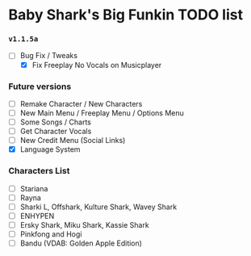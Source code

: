 # Baby Shark's Big Funkin TODO list

### `v1.1.5a`
- [ ] Bug Fix / Tweaks
    - [x] Fix Freeplay No Vocals on Musicplayer

### Future versions
- [ ] Remake Character / New Characters
- [ ] New Main Menu / Freeplay Menu / Options Menu
- [ ] Some Songs / Charts
- [ ] Get Character Vocals
- [ ] New Credit Menu (Social Links)
- [x] Language System

### Characters List
- [ ] Stariana
- [ ] Rayna
- [ ] Sharki L, Offshark, Kulture Shark, Wavey Shark
- [ ] ENHYPEN
- [ ] Ersky Shark, Miku Shark, Kassie Shark
- [ ] Pinkfong and Hogi
- [ ] Bandu (VDAB: Golden Apple Edition)
